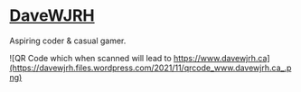 # [DaveWJRH](https://www.davewjrh.ca)
Aspiring coder & casual gamer.

![QR Code which when scanned will lead to https://www.davewjrh.ca](https://davewjrh.files.wordpress.com/2021/11/qrcode_www.davewjrh.ca_.png)
